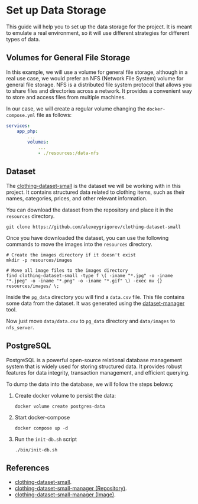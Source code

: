 # Set up Data Storage

This guide will help you to set up the data storage for the project. It is meant to emulate a real environment, so it will use different strategies for different types of data.

## Volumes for General File Storage

In this example, we will use a volume for general file storage, although in a real use case, we would prefer an NFS (Network File System) volume for general file storage. NFS is a distributed file system protocol that allows you to share files and directories across a network. It provides a convenient way to store and access files from multiple machines.

In our case, we will create a regular volume changing the `docker-compose.yml` file as follows:

```yaml
services:
    app_php:
        ...
        volumes:
            ...
            - ./resources:/data-nfs
```

## Dataset

The [clothing-dataset-small](https://github.com/alexeygrigorev/clothing-dataset-small) is the dataset we will be working with in this project. It contains structured data related to clothing items, such as their names, categories, prices, and other relevant information.

You can download the dataset from the repository and place it in the `resources` directory.

```shell
git clone https://github.com/alexeygrigorev/clothing-dataset-small
```

Once you have downloaded the dataset, you can use the following commands to move the images into the `resources` directory.

```shell
# Create the images directory if it doesn't exist
mkdir -p resources/images

# Move all image files to the images directory
find clothing-dataset-small -type f \( -iname "*.jpg" -o -iname "*.jpeg" -o -iname "*.png" -o -iname "*.gif" \) -exec mv {} resources/images/ \;
```

Inside the `pg_data` directory you will find a `data.csv` file. This file contains some data from the dataset. It was generated using the [dataset-manager](https://github.com/MarioRP-01/clothing-dataset-small-manager) tool.

Now just move `data/data.csv` to `pg_data` directory and `data/images` to `nfs_server`.

## PostgreSQL

PostgreSQL is a powerful open-source relational database management system that is widely used for storing structured data. It provides robust features for data integrity, transaction management, and efficient querying.

To dump the data into the database, we will follow the steps below:ç

1. Create docker volume to persist the data:

    ```shell
    docker volume create postgres-data
    ```

2. Start docker-compose

    ```shell
    docker compose up -d
    ```

3. Run the `init-db.sh` script

    ```shell
    ./bin/init-db.sh
    ```

## References

- [clothing-dataset-small](https://github.com/alexeygrigorev/clothing-dataset-small).
- [clothing-dataset-small-manager (Repository)](https://github.com/MarioRP-01/clothing-dataset-small-manager).
- [clothing-dataset-small-manager (Image)](https://hub.docker.com/r/mariorp01/clothing-dataset-small-manager).
